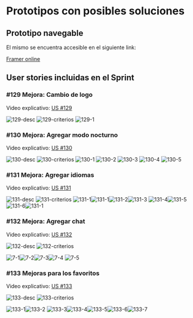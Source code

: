 # Prototipos con posibles soluciones

## Prototipo navegable

El mismo se encuentra accesible en el siguiente link:

[Framer online](https://framer.com/projects/ISA1-Grupo2--FG5QPtFysJqFRPHoCGpA-4XUYI?node=agKZqGR_7) 

## User stories incluidas en el Sprint

### #129 Mejora: Cambio de logo 

Video explicativo: [US #129](https://fi365-my.sharepoint.com/:v:/g/personal/mc224179_fi365_ort_edu_uy/EZxWNnGBf_ZPmgUwckGPoWMBEeed4cRZ7EI011kfxXtN_Q?e=4OWOaD)

![129-desc](img/user-stories/Cambio%20de%20logo/descripcion.png) 
![129-criterios](img/user-stories/Cambio%20de%20logo/criterios.png) 
![129-1](img/user-stories/Cambio%20de%20logo/1.PNG) 

### #130 Mejora: Agregar modo nocturno

Video explicativo: [US #130](https://fi365-my.sharepoint.com/:v:/g/personal/mc224179_fi365_ort_edu_uy/ESRbsG-EkLlIoC4Gl3A5X9UBCNj5x7myCMvUlANp2tycqw?e=ggpLws)

![130-desc](img/user-stories/Agregar%20modo%20nocturno/descripcion.png) 
![130-criterios](img/user-stories/Agregar%20modo%20nocturno/criterios.png) 
![130-1](img/user-stories/Agregar%20modo%20nocturno/1.PNG) ![130-2](img/user-stories/Agregar%20modo%20nocturno/2.PNG) ![130-3](img/user-stories/Agregar%20modo%20nocturno/3.PNG) ![130-4](img/user-stories/Agregar%20modo%20nocturno/4.PNG) 
![130-5](img/user-stories/Agregar%20modo%20nocturno/5.PNG)

### #131 Mejora: Agregar idiomas

Video explicativo: [US #131](https://fi365-my.sharepoint.com/:v:/g/personal/mc224179_fi365_ort_edu_uy/EaBAxIdvbB1Jvsv3omRf5-oB6N7HDvifzCVTdeW6YIe45g?e=jjc5RS)

![131-desc](img/user-stories/Agregar%20idiomas/descripcion.png) ![131-criterios](img/user-stories/Agregar%20idiomas/criterios.png) 
![131-1](img/user-stories/Agregar%20idiomas/1.PNG)![131-1](img/user-stories/Agregar%20idiomas/2.PNG)![131-2](img/user-stories/Agregar%20idiomas/1.PNG)![131-3](img/user-stories/Agregar%20idiomas/3.PNG) ![131-4](img/user-stories/Agregar%20idiomas/4.PNG)![131-5](img/user-stories/Agregar%20idiomas/5.PNG)![131-6](img/user-stories/Agregar%20idiomas/6.PNG)![131-1](img/user-stories/Agregar%20idiomas/7.PNG) 

### #132 Mejora: Agregar chat

Video explicativo: [US #132](https://fi365-my.sharepoint.com/:v:/g/personal/mc224179_fi365_ort_edu_uy/EV99GI8o_hJNohS1-bsFypIB3b2C3jVYEiMXUeJEySCI2Q?e=x4ATqB)

![132-desc](img/user-stories/Agregar%20chat/descripcion.png) ![132-criterios](img/user-stories/Agregar%20chat/criterios.png)

![7-1](img/user-stories/Agregar%20chat/1.PNG)![7-2](img/user-stories/Agregar%20chat/2.PNG)![7-3](img/user-stories/Agregar%20chat/3.PNG)![7-4](img/user-stories/Agregar%20chat/4.PNG) ![7-5](img/user-stories/Agregar%20chat/5.PNG)

### #133 Mejoras para los favoritos

Video explicativo: [US #133](https://fi365-my.sharepoint.com/:v:/g/personal/mc224179_fi365_ort_edu_uy/EYn76J1BOKVOpC-Ro_vvHJ4B0yu7Zpw7tZus6kuKenmkiQ?e=70Nr52)

![133-desc](img/user-stories/Mejoras%20de%20los%20favoritos/descripcion.png) ![133-criterios](img/user-stories/Mejoras%20de%20los%20favoritos/descripcion.png)

![133-1](img/user-stories/Mejoras%20de%20los%20favoritos/1.PNG)![133-2](img/user-stories/Mejoras%20de%20los%20favoritos/2.PNG) ![133-3](img/user-stories/Mejoras%20de%20los%20favoritos/3.PNG)![133-4](img/user-stories/Mejoras%20de%20los%20favoritos/4.PNG)![133-5](img/user-stories/Mejoras%20de%20los%20favoritos/5.PNG)![133-6](img/user-stories/Mejoras%20de%20los%20favoritos/6.PNG)![133-7](img/user-stories/Mejoras%20de%20los%20favoritos/7.PNG)